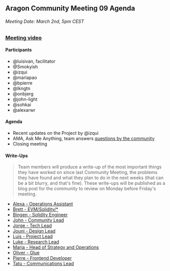 ## Aragon Community Meeting 09 Agenda

###### Meeting Date: March 2nd, 5pm CEST
### [Meeting video](https://www.youtube.com/watch?v=A1_9FbCmJ98)

#### Participants
- @luisivan, facilitator
- @Smokyish
- @izqui
- @mariapao
- @bpierre
- @lkngtn
- @onbjerg
- @john-light
- @sohkai
- @alexarwr

#### Agenda
- Recent updates on the Project by @izqui
- AMA, Ask Me Anything, team answers [questions by the community](https://www.reddit.com/r/aragonproject/comments/7zrnxn/aragon_community_meeting_09_ama_thread/)
- Closing meeting

#### Write-Ups
> Team members will produce a write-up of the most important things they have worked on since last Community Meeting, the problems they have found and what they plan to do in the next weeks (that can be a bit blurry, and that's fine). These write-ups will be published as a blog post for the community to review on Monday before Friday's meeting.

- [Alexa - Operations Assistant](write-ups/cm09/alexa.md)
- [Brett - EVM/Solidity/\*](write-ups/cm09/brett.md)
- [Bingen - Solidity Engineer](write-ups/cm09/bingen.md)
- [John - Community Lead](write-ups/cm09/john.md)
- [Jorge - Tech Lead](write-ups/cm09/jorge.md)
- [Jouni - Design Lead](write-ups/cm09/jouni.md)
- [Luis - Project Lead](write-ups/cm09/luis.md)
- [Luke - Research Lead](write-ups/cm09/luke.md)
- [Maria - Head of Strategy and Operations](write-ups/cm09/maria.md)
- [Oliver - Glue](write-ups/cm09/oliver.md)
- [Pierre - Frontend Developer](write-ups/cm09/pierre.md)
- [Tatu - Communications Lead](write-ups/cm09/tatu.md)
